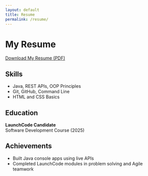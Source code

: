 ```yaml
---
layout: default
title: Resume
permalink: /resume/
---
```


# My Resume

<a href="/resume.pdf" target="_blank" rel="noopener">Download My Resume (PDF)</a>

## Skills
- Java, REST APIs, OOP Principles
- Git, GitHub, Command Line
- HTML and CSS Basics

## Education
**LaunchCode Candidate**  
Software Development Course (2025)

## Achievements
- Built Java console apps using live APIs
- Completed LaunchCode modules in problem solving and Agile teamwork




